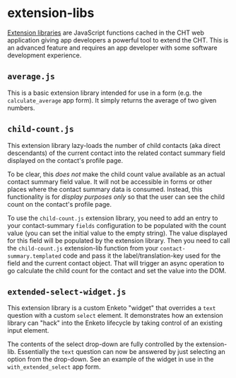 # extension-libs

[Extension libraries](https://docs.communityhealthtoolkit.org/building/reference/extension-libs/) are JavaScript functions cached in the CHT web application giving app developers a powerful tool to extend the CHT. This is an advanced feature and requires an app developer with some software development experience.

## `average.js`

This is a basic extension library intended for use in a form (e.g. the `calculate_average` app form).  It simply returns the average of two given numbers.

## `child-count.js`

This extension library lazy-loads the number of child contacts (aka direct descendants) of the current contact into the related contact summary field displayed on the contact's profile page.  

To be clear, this _does not_ make the child count value available as an actual contact summary field value. It will not be accessible in forms or other places where the contact summary data is consumed. Instead, this functionality is for _display purposes only_ so that the user can see the child count on the contact's profile page.

To use the `child-count.js` extension library, you need to add an entry to your contact-summary `fields` configuration to be populated with the count value (you can set the initial value to the empty string). The value displayed for this field will be populated by the extension library. Then you need to call the `child-count.js` extension-lib function from your `contact-summary.templated` code and pass it the label/translation-key used for the field and the current contact object. That will trigger an async operation to go calculate the child count for the contact and set the value into the DOM. 

## `extended-select-widget.js`

This extension library is a custom Enketo "widget" that overrides a `text` question with a custom `select` element. It demonstrates how an extension library can "hack" into the Enketo lifecycle by taking control of an existing input element.

The contents of the select drop-down are fully controlled by the extension-lib. Essentially the `text` question can now be answered by just selecting an option from the drop-down. See an example of the widget in use in the `with_extended_select` app form.

